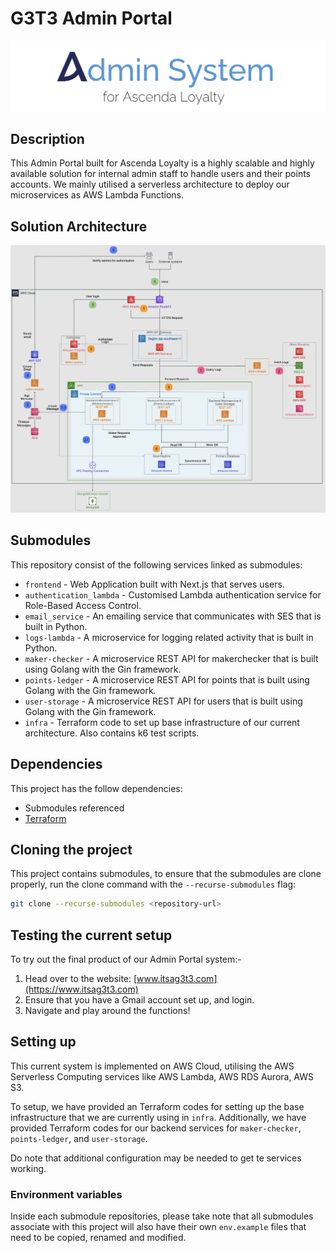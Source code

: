 # G3T3 Admin Portal
<img style="background:white" src="./.github/images/header.png"></img>

## Description
This Admin Portal built for Ascenda Loyalty is a highly scalable and highly available solution for internal admin staff to handle users and their points accounts. We mainly utilised a serverless architecture to deploy our microservices as AWS Lambda Functions.

## Solution Architecture

<img style="background:white" src="./.github/images/architecture.png"></img>

## Submodules

This repository consist of the following services linked as submodules:

- `frontend` - Web Application built with Next.js that serves users.
- `authentication_lambda` - Customised Lambda authentication service for Role-Based Access Control.
- `email_service` - An emailing service that communicates with SES that is built in Python.
- `logs-lambda` - A microservice for logging related activity that is built in Python.
- `maker-checker` - A microservice REST API for makerchecker that is built using Golang with the Gin framework.
- `points-ledger` - A microservice REST API for points that is built using Golang with the Gin framework.
- `user-storage` - A microservice REST API for users that is built using Golang with the Gin framework.
- `infra` - Terraform code to set up base infrastructure of our current architecture. Also contains k6 test scripts.

## Dependencies

This project has the follow dependencies:

- Submodules referenced
- [Terraform](https://developer.hashicorp.com/terraform/downloads?product_intent=terraform)

## Cloning the project

This project contains submodules, to ensure that the submodules are clone properly, run the clone command with the `--recurse-submodules` flag:

```bash
git clone --recurse-submodules <repository-url>
```

## Testing the current setup

To try out the final product of our Admin Portal system:-
1. Head over to the website: [www.itsag3t3.com](https://www.itsag3t3.com)
2. Ensure that you have a Gmail account set up, and login.
3. Navigate and play around the functions!

## Setting up

This current system is implemented on AWS Cloud, utilising the AWS Serverless Computing services like AWS Lambda, AWS RDS Aurora, AWS S3.

To setup, we have provided an Terraform codes for setting up the base infrastructure that we are currently using in `infra`. Additionally, we have provided Terraform codes for our backend services for `maker-checker`, `points-ledger`, and `user-storage`.

Do note that additional configuration may be needed to get te services working.

### Environment variables

Inside each submodule repositories, please take note that all submodules associate with this project will also have their own `env.example` files that need to be copied, renamed and modified.
